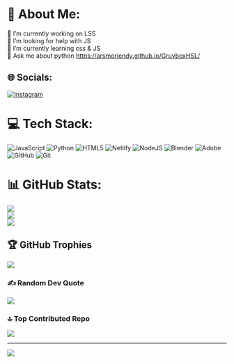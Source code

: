 # 💫 About Me:
🔭 I’m currently working on LSS<br>🤝 I’m looking for help with JS<br>🌱 I’m currently learning css & JS<br>💬 Ask me about python
https://arsmoriendy.github.io/GruvboxHSL/

## 🌐 Socials:
[![Instagram](https://img.shields.io/badge/Instagram-%23E4405F.svg?logo=Instagram&logoColor=white)](https://instagram.com/crazy_sam_an_car_lover) 

# 💻 Tech Stack:
![JavaScript](https://img.shields.io/badge/javascript-%23323330.svg?style=flat&logo=javascript&logoColor=%23F7DF1E) ![Python](https://img.shields.io/badge/python-3670A0?style=flat&logo=python&logoColor=ffdd54) ![HTML5](https://img.shields.io/badge/html5-%23E34F26.svg?style=flat&logo=html5&logoColor=white) ![Netlify](https://img.shields.io/badge/netlify-%23000000.svg?style=flat&logo=netlify&logoColor=#00C7B7) ![NodeJS](https://img.shields.io/badge/node.js-6DA55F?style=flat&logo=node.js&logoColor=white) ![Blender](https://img.shields.io/badge/blender-%23F5792A.svg?style=flat&logo=blender&logoColor=white) ![Adobe](https://img.shields.io/badge/adobe-%23FF0000.svg?style=flat&logo=adobe&logoColor=white) ![GitHub](https://img.shields.io/badge/github-%23121011.svg?style=flat&logo=github&logoColor=white) ![Git](https://img.shields.io/badge/git-%23F05033.svg?style=flat&logo=git&logoColor=white)
# 📊 GitHub Stats:
![](https://github-readme-stats.vercel.app/api?username=MSLegend1127&theme=dark&hide_border=false&include_all_commits=true&count_private=true)<br/>
![](https://github-readme-streak-stats.herokuapp.com/?user=MSLegend1127&theme=dark&hide_border=false)<br/>
![](https://github-readme-stats.vercel.app/api/top-langs/?username=MSLegend1127&theme=dark&hide_border=false&include_all_commits=true&count_private=true&layout=compact)

## 🏆 GitHub Trophies
![](https://github-profile-trophy.vercel.app/?username=MSLegend1127&theme=gruvbox&no-frame=true&no-bg=false&margin-w=4)

### ✍️ Random Dev Quote
![](https://quotes-github-readme.vercel.app/api?type=horizontal&theme=gruvbox)

### 🔝 Top Contributed Repo
![](https://github-contributor-stats.vercel.app/api?username=MSLegend1127&limit=5&theme=dark&combine_all_yearly_contributions=true)

---
[![](https://visitcount.itsvg.in/api?id=MSLegend1127&icon=0&color=0)](https://visitcount.itsvg.in)

<!-- Proudly created with GPRM ( https://gprm.itsvg.in ) -->
